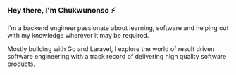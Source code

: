 ### Hey there, I'm Chukwunonso ⚡

I'm a backend engineer passionate about learning, software and helping out with my knowledge wherever it may be required.

Mostly building with Go and Laravel, I explore the world of result driven software engineering with a track record of delivering high quality software products.
